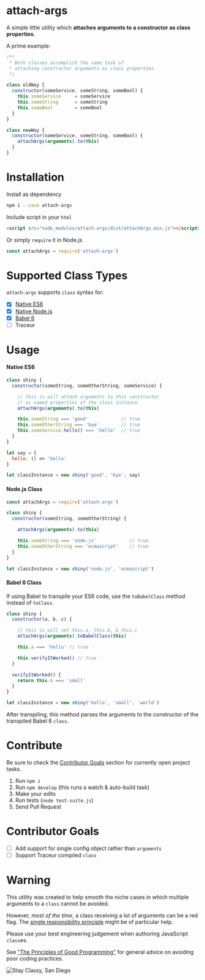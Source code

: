 # attach-args

A simple little utility which **attaches arguments to a constructor as class properties**.

A prime example:

```js
/**
 * Both classes accomplish the same task of
 * attaching constructor arguments as class properties
 */

class oldWay {
  constructor(someService, someString, someBool) {
    this.someService     = someService
    this.someString      = someString
    this.someBool        = someBool
  }
}

class newWay {
  constructor(someService, someString, someBool) {
    attachArgs(arguments).to(this)
  }
}
```

# Installation

Install as dependency

```sh
npm i --save attach-args
```

Include script in your `html`
```html
<script src="node_modules/attach-args/dist/attachArgs.min.js"></script>
```

Or simply `require` it in Node.js
```js
const attachArgs = require('attach-args')
```

# Supported Class Types

`attach-args` supports `class` syntax for:

* [x] [Native ES6](#native-es6)
* [x] [Native Node.js](#nodejs-class)
* [x] [Babel 6](#babel-6-class)
* [ ] Traceur

# Usage

#### Native ES6
```js
class shiny {
  constructor(someString, someOtherString, someService) {

    // this is will attach arguments to this constructor
    // as named properties of the class instance
    attachArgs(arguments).to(this)

    this.someString === 'good'            // true
    this.someOtherString === 'bye'        // true
    this.someService.hello() === 'hello'  // true
  }
}

let say = {
  hello: () => 'hello'
}

let classInstance = new shiny('good', 'bye', say)
```

#### Node.js Class

```js
const attachArgs = require('attach-args')

class shiny {
  constructor(someString, someOtherString) {

    attachArgs(arguments).to(this)

    this.someString === 'node.js'            // true
    this.someOtherString === 'ecmascript'    // true
  }
}

let classInstance = new shiny('node.js', 'ecmascript')
```

#### Babel 6 Class

If using Babel to transpile your ES6 code, use the `toBabelClass` method instead of `toClass`.

```js
class shiny {
  constructor(a, b, c) {

    // this is will set this.a, this.b, & this.c
    attachArgs(arguments).toBabelClass(this)

    this.a === 'hello' // true

    this.verifyItWorked() // true
  }

  verifyItWorked() {
    return this.b === 'small'
  }
}

let classInstance = new shiny('hello', 'small', 'world')
```

After transpiling, this method parses the arguments to the constructor of the transpiled Babel 6 `class`.

# Contribute

Be sure to check the [Contributor Goals](#contributor-goals) section for currently open project tasks.

1. Run `npm i`
2. Run `npm develop` (this runs a watch & auto-build task)
3. Make your edits
4. Run tests (`node test-suite.js`)
5. Send Pull Request

# Contributor Goals

* [ ] Add support for single config object rather than `arguments`
* [ ] Support Traceur compiled `class`

# Warning

This utility was created to help smooth the niche cases in which multiple arguments to a `class` cannot be avoided.

However, *most of the time*, a class receiving a lot of arguments can be a red flag. The [single responsibility principle](http://en.wikipedia.org/wiki/Single_responsibility_principle) might be of particular help.

Please use your best engineering judgement when authoring JavaScript `class`es.

See ["The Principles of Good Programming"](http://www.artima.com/weblogs/viewpost.jsp?thread=331531) for general advice on avoiding poor coding practices.

![Stay Classy, San Diego](https://media.giphy.com/media/fVZXOHjlx66Tm/giphy.gif)
